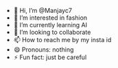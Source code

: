 - 👋 Hi, I’m @Manjayc7
- 👀 I’m interested in fashion 
- 🌱 I’m currently learning AI
- 💞️ I’m looking to collaborate
- 📫 How to reach me by my insta id
- 😄 Pronouns: nothing 
- ⚡ Fun fact: just be careful 

<!---
Manjayc7/Manjayc7 is a ✨ special ✨ repository because its `README.md` (this file) appears on your GitHub profile.
You can click the Preview link to take a look at your changes.
--->
